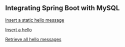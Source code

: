 ## Integrating Spring Boot with MySQL

[Insert a static hello message](http://cs5200-spring18-jayanthgangadhar.us-east-2.elasticbeanstalk.com/api/hello/insert)

[Insert a hello](http://cs5200-spring18-jayanthgangadhar.us-east-2.elasticbeanstalk.com/api/hello/insert/hello)

[Retrieve all hello messages](http://cs5200-spring18-jayanthgangadhar.us-east-2.elasticbeanstalk.com/api/hello/select/all)
